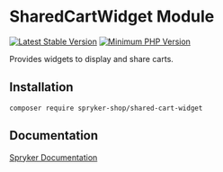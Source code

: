 # SharedCartWidget Module
[![Latest Stable Version](https://poser.pugx.org/spryker-shop/shared-cart-widget/v/stable.svg)](https://packagist.org/packages/spryker-shop/shared-cart-widget)
[![Minimum PHP Version](https://img.shields.io/badge/php-%3E%3D%208.1-8892BF.svg)](https://php.net/)

Provides widgets to display and share carts.

## Installation

```
composer require spryker-shop/shared-cart-widget
```

## Documentation

[Spryker Documentation](https://docs.spryker.com)
